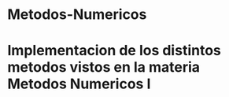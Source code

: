 # Metodos-Numericos
# Implementacion de los distintos metodos vistos en la materia Metodos Numericos I
